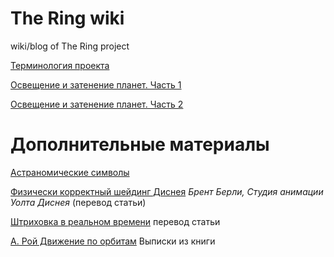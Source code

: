 # The Ring wiki

wiki/blog of The Ring project

[Терминология проекта](wiki/Терминология.md)

[Освещение и затенение планет. Часть 1](wiki/Освещение-и-затенение-планет-Часть-1.md)

[Освещение и затенение планет. Часть 2](wiki/Освещение-и-затенение-планет-Часть-2.md)

# Дополнительные материалы

[Астраномические символы](wiki/Астраномические-символы.md)

[Физически корректный шейдинг Диснея](blog/Physically-Based-Shading-at-Disney-(article-translate).md) 
 _Брент Берли, Студия анимации Уолта Диснея_ (перевод статьи)

[Штриховка в реальном времени](blog/Real-Time-Hatching-(article-translate).md)
перевод статьи

 [А. Рой Движение по орбитам](blog/А.Рой-Движение-по-орбитам.md)
Выписки из книги
